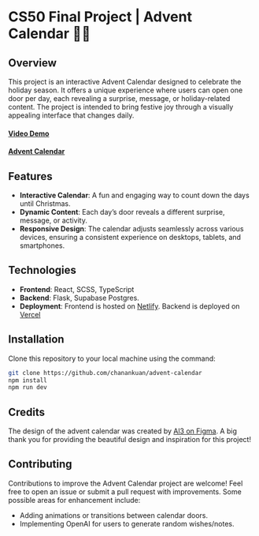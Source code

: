 # CS50 Final Project | Advent Calendar 🎄🎁

## Overview
This project is an interactive Advent Calendar designed to celebrate the holiday season. It offers a unique experience where users can open one door per day, each revealing a surprise, message, or holiday-related content. The project is intended to bring festive joy through a visually appealing interface that changes daily.

#### [Video Demo](https://youtu.be/6kqYW5qW76k)
#### [Advent Calendar](https://cs50-advent.netlify.app)

## Features
- **Interactive Calendar**: A fun and engaging way to count down the days until Christmas.
- **Dynamic Content**: Each day’s door reveals a different surprise, message, or activity.
- **Responsive Design**: The calendar adjusts seamlessly across various devices, ensuring a consistent experience on desktops, tablets, and smartphones.

## Technologies
- **Frontend**: React, SCSS, TypeScript
- **Backend**: Flask, Supabase Postgres.
- **Deployment**: Frontend is hosted on [Netlify](https://cs50-advent.netlify.app). Backend is deployed on [Vercel](flask-advent.vercel.app
)

## Installation
Clone this repository to your local machine using the command:
```bash
git clone https://github.com/chanankuan/advent-calendar
npm install
npm run dev
```

## Credits
The design of the advent calendar was created by [Al3 on Figma](https://www.figma.com/community/file/1047967420042964585/advent-calendar). A big thank you for providing the beautiful design and inspiration for this project!

## Contributing
Contributions to improve the Advent Calendar project are welcome! Feel free to open an issue or submit a pull request with improvements. Some possible areas for enhancement include:

- Adding animations or transitions between calendar doors.
- Implementing OpenAI for users to generate random wishes/notes.

